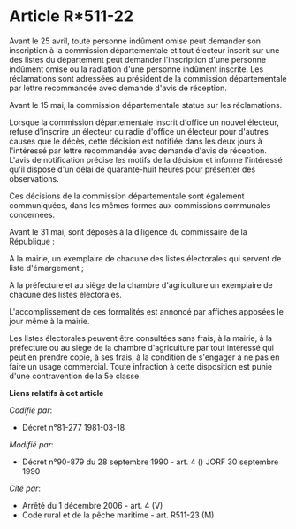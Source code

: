 # Article R*511-22

Avant le 25 avril, toute personne indûment omise peut demander son inscription à la commission départementale et tout
électeur inscrit sur une des listes du département peut demander l'inscription d'une personne indûment omise ou la radiation
d'une personne indûment inscrite. Les réclamations sont adressées au président de la commission départementale par lettre
recommandée avec demande d'avis de réception.

Avant le 15 mai, la commission départementale statue sur les réclamations.

Lorsque la commission départementale inscrit d'office un nouvel électeur, refuse d'inscrire un électeur ou radie d'office un
électeur pour d'autres causes que le décès, cette décision est notifiée dans les deux jours à l'intéressé par lettre
recommandée avec demande d'avis de réception. L'avis de notification précise les motifs de la décision et informe l'intéressé
qu'il dispose d'un délai de quarante-huit heures pour présenter des observations.

Ces décisions de la commission départementale sont également communiquées, dans les mêmes formes aux commissions communales
concernées.

Avant le 31 mai, sont déposés à la diligence du commissaire de la République :

A la mairie, un exemplaire de chacune des listes électorales qui servent de liste d'émargement ;

A la préfecture et au siège de la chambre d'agriculture un exemplaire de chacune des listes électorales.

L'accomplissement de ces formalités est annoncé par affiches apposées le jour même à la mairie.

Les listes électorales peuvent être consultées sans frais, à la mairie, à la préfecture ou au siège de la chambre
d'agriculture par tout intéressé qui peut en prendre copie, à ses frais, à la condition de s'engager à ne pas en faire un
usage commercial. Toute infraction à cette disposition est punie d'une contravention de la 5e classe.

**Liens relatifs à cet article**

_Codifié par_:

  - Décret n°81-277 1981-03-18

_Modifié par_:

  - Décret n°90-879 du 28 septembre 1990 - art. 4 () JORF 30 septembre 1990

_Cité par_:

  - Arrêté du 1 décembre 2006 - art. 4 (V)
  - Code rural et de la pêche maritime - art. R511-23 (M)
